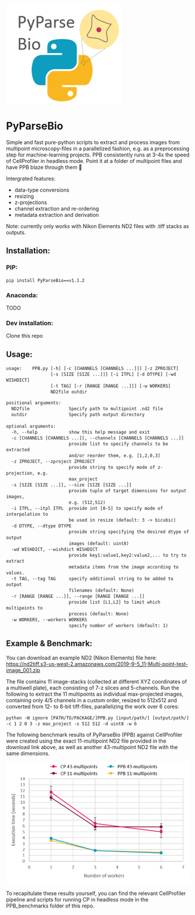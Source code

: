 ![PPB icon](https://github.com/WMAPernice/PyParseBio/blob/master/PPB_Logo_v1.0.png)

# PyParseBio
Simple and fast pure-python scripts to extract and process images from multipoint microscopy-files in a parallelized fashion, e.g. as a preprocessing step for machine-learning projects. PPB consistently runs at 3-4x the speed of CellProfiler in headless mode. Point it at a folder of multipoint files and have PPB blaze through them :rocket: 

Intergrated features:  
- data-type conversions
- resizing
- z-projections
- channel extraction and re-ordering
- metadata extraction and derivation

Note: currently only works with Nikon Elements ND2 files with .tiff stacks as outputs.
## Installation: 

### PIP:
```
pip install PyParseBio==v1.1.2
```
### Anaconda:
TODO
### Dev installation:
Clone this repo 

## Usage:

```
usage:    PPB.py [-h] [-c [CHANNELS [CHANNELS ...]]] [-z ZPROJECT]
                 [-s [SIZE [SIZE ...]]] [-i ITPL] [-d DTYPE] [-wd WISHDICT]
                 [-t TAG] [-r [RANGE [RANGE ...]]] [-w WORKERS]
                 ND2file outdir
```
```
positional arguments:
  ND2file               Specify path to multipoint .nd2 file
  outdir                Specify path output directory

optional arguments:
  -h, --help            show this help message and exit
  -c [CHANNELS [CHANNELS ...]], --channels [CHANNELS [CHANNELS ...]]
                        provide list to specify channels to be extracted
                        and/or reorder them, e.g. [1,2,0,3]
  -z ZPROJECT, --zproject ZPROJECT
                        provide string to specify mode of z-projection, e.g.
                        max_project
  -s [SIZE [SIZE ...]], --size [SIZE [SIZE ...]]
                        provide tuple of target dimensions for output images,
                        e.g. (512,512)
  -i ITPL, --itpl ITPL  provide int [0-5] to specify mode of interpolation to
                        be used in resize (default: 3 -> bicubic)
  -d DTYPE, --dtype DTYPE
                        provide string specifying the desired dtype of output
                        images (default: uint8)
  -wd WISHDICT, --wishdict WISHDICT
                        provide key1:value1,key2:value2,... to try to extract
                        metadata items from the image according to values.
  -t TAG, --tag TAG     specify additional string to be added to output
                        filenames (default: None)
  -r [RANGE [RANGE ...]], --range [RANGE [RANGE ...]]
                        provide list [L1,L2] to limit which multipoints to
                        process (default: None)
  -w WORKERS, --workers WORKERS
                        specify number of workers (default: 1)
```
## Example & Benchmark: 
You can download an example ND2 (Nikon Elements) file here: https://nd2tiff.s3-us-west-2.amazonaws.com/2019-9-5_11-Multi-point-test-image_001.zip

The file contains 11 image-stacks (collected at different XYZ coordinates of a multiwell plate), each consisting of 7-z slices and 5-channels. Run the following to extract the 11 multipoints as individual max-projected images, containing only 4/5 channels in a custom order, resized to 512x512 and converted from 12- to 8-bit tiff-files, parallelizing the work over 6 cores:
```
python -W ignore [PATH/TO/PACKAGE/]PPB.py [input/path/] [output/path/] -c 1 2 0 3 -z max_project -s 512 512 -d uint8 -w 6
```
The following benchmark results of PyParseBio (PPB) against CellProfiler were created using the exact 11-multipoint ND2 file provided in the download link above, as well as another 43-multipoint ND2 file with the same dimensions. 

![PPB Benchmark vs CP](https://github.com/WMAPernice/PyParseBio/blob/master/PPB_Benchmark_v1.0.png)

To recapitulate these results yourself, you can find the relevant CellProfiler pipeline and scripts for running CP in headless mode in the PPB_benchmarks folder of this repo. 

